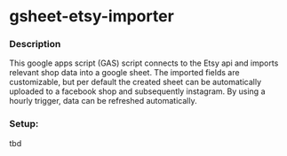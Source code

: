 # gsheet-etsy-importer
### Description
This google apps script (GAS) script connects to the Etsy api and imports relevant shop data into a google sheet. The imported fields are customizable,
but per default the created sheet can be automatically uploaded to a facebook shop and subsequently instagram. By using a hourly trigger, data can be refreshed automatically.

### Setup:
tbd
